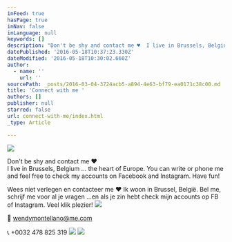 ```yaml
---
inFeed: true
hasPage: true
inNav: false
inLanguage: null
keywords: []
description: "Don't be shy and contact me ♥  I live in Brussels, Belgium ... the heart of Europe. You can write or phone me and feel free to check my accounts on Facebook and Instagram. Have fun!"
datePublished: '2016-05-18T10:37:23.330Z'
dateModified: '2016-05-18T10:30:02.660Z'
author:
  - name: ''
    url: ''
sourcePath: _posts/2016-03-04-3724acb5-a894-4e63-bf79-ea0171c38c00.md
title: 'Connect with me '
authors: []
publisher: null
starred: false
url: connect-with-me/index.html
_type: Article

---
```

![](https://s3-us-west-2.amazonaws.com/the-grid-img/p/13f746dcba6d2f4d87e510d7bcbfd034d170addf.jpg)

Don't be shy and contact me ♥   
I live in Brussels, Belgium ... the heart of Europe. You can write or phone me and feel free to check my accounts on Facebook and Instagram. Have fun!

Wees niet verlegen en contacteer me ♥ Ik woon in Brussel, België. Bel me, schrijf me voor al je vragen ...en als je zin hebt check mijn accounts op FB of Instagram. Veel klik plezier!
![](https://the-grid-user-content.s3-us-west-2.amazonaws.com/302493f7-af5d-4317-b8da-6416a6afb660.jpg)

💌 wendymontellano@me.com

📞 +0032 478 825 319
![](https://s3-us-west-2.amazonaws.com/the-grid-img/p/5a413b82b6b9513efce20ce945f93e9448e8ec71.png)
![](https://the-grid-user-content.s3-us-west-2.amazonaws.com/f360727a-6c5a-4cfb-a75d-159d85c43157.png)